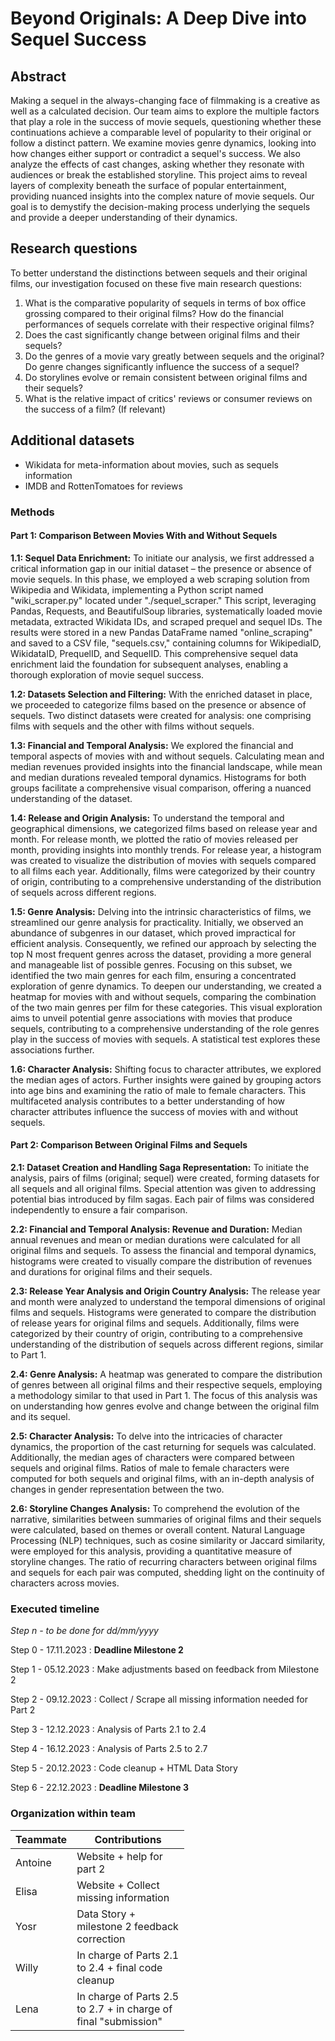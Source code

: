 # Beyond Originals: A Deep Dive into Sequel Success

## Abstract

Making a sequel in the always-changing face of filmmaking is a creative as well as a calculated decision. Our team aims to explore the multiple factors that play a role in the success of movie sequels, questioning whether these continuations achieve a comparable level of popularity to their original or follow a distinct pattern. 
We examine movies genre dynamics, looking into how changes either support or contradict a sequel's success. We also analyze the effects of cast changes, asking whether they resonate with audiences or break the established storyline. 
This project aims to reveal layers of complexity beneath the surface of popular entertainment, providing nuanced insights into the complex nature of movie sequels. Our goal is to demystify the decision-making process underlying the sequels and provide a deeper understanding of their dynamics.

## Research questions

To better understand the distinctions between sequels and their original films, our investigation focused on these five main research questions:

1. What is the comparative popularity of sequels in terms of box office grossing compared to their original films? How do the financial performances of sequels correlate with their respective original films?
2. Does the cast significantly change between original films and their sequels?
3. Do the genres of a movie vary greatly between sequels and the original? Do genre changes significantly influence the success of a sequel?
4. Do storylines evolve or remain consistent between original films and their sequels?
5. What is the relative impact of critics' reviews or consumer reviews on the success of a film? (If relevant)

## Additional datasets
- Wikidata for meta-information about movies, such as sequels information
- IMDB and RottenTomatoes for reviews

### Methods

#### Part 1: Comparison Between Movies With and Without Sequels

**1.1: Sequel Data Enrichment:**
To initiate our analysis, we first addressed a critical information gap in our initial dataset – the presence or absence of movie sequels. In this phase, we employed a web scraping solution from Wikipedia and Wikidata, implementing a Python script named "wiki_scraper.py" located under "./sequel_scraper." This script, leveraging Pandas, Requests, and BeautifulSoup libraries, systematically loaded movie metadata, extracted Wikidata IDs, and scraped prequel and sequel IDs. The results were stored in a new Pandas DataFrame named "online_scraping" and saved to a CSV file, "sequels.csv," containing columns for WikipediaID, WikidataID, PrequelID, and SequelID. This comprehensive sequel data enrichment laid the foundation for subsequent analyses, enabling a thorough exploration of movie sequel success.

**1.2: Datasets Selection and Filtering:**
With the enriched dataset in place, we proceeded to categorize films based on the presence or absence of sequels. Two distinct datasets were created for analysis: one comprising films with sequels and the other with films without sequels. 

**1.3: Financial and Temporal Analysis:**
We explored the financial and temporal aspects of movies with and without sequels. Calculating mean and median revenues provided insights into the financial landscape, while mean and median durations revealed temporal dynamics. Histograms for both groups facilitate a comprehensive visual comparison, offering a nuanced understanding of the dataset.

**1.4: Release and Origin Analysis:**
To understand the temporal and geographical dimensions, we categorized films based on release year and month. For release month, we plotted the ratio of movies released per month, providing insights into monthly trends. For release year, a histogram was created to visualize the distribution of movies with sequels compared to all films each year. Additionally, films were categorized by their country of origin, contributing to a comprehensive understanding of the distribution of sequels across different regions.

**1.5: Genre Analysis:**
Delving into the intrinsic characteristics of films, we streamlined our genre analysis for practicality. Initially, we observed an abundance of subgenres in our dataset, which proved impractical for efficient analysis. Consequently, we refined our approach by selecting the top N most frequent genres across the dataset, providing a more general and manageable list of possible genres. Focusing on this subset, we identified the two main genres for each film, ensuring a concentrated exploration of genre dynamics.
To deepen our understanding, we created a heatmap for movies with and without sequels, comparing the combination of the two main genres per film for these categories. This visual exploration aims to unveil potential genre associations with movies that produce sequels, contributing to a comprehensive understanding of the role genres play in the success of movies with sequels. A statistical test explores these associations further.

**1.6: Character Analysis:**
Shifting focus to character attributes, we explored the median ages of actors. Further insights were gained by grouping actors into age bins and examining the ratio of male to female characters. This multifaceted analysis contributes to a better understanding of how character attributes influence the success of movies with and without sequels. 

#### Part 2: Comparison Between Original Films and Sequels

**2.1: Dataset Creation and Handling Saga Representation:**
To initiate the analysis, pairs of films (original; sequel) were created, forming datasets for all sequels and all original films. Special attention was given to addressing potential bias introduced by film sagas. Each pair of films was considered independently to ensure a fair comparison.

**2.2: Financial and Temporal Analysis: Revenue and Duration:**
Median annual revenues and mean or median durations were calculated for all original films and sequels. To assess the financial and temporal dynamics, histograms were created to visually compare the distribution of revenues and durations for original films and their sequels.

**2.3: Release Year Analysis and Origin Country Analysis:**
The release year and month were analyzed to understand the temporal dimensions of original films and sequels. Histograms were generated to compare the distribution of release years for original films and sequels. Additionally, films were categorized by their country of origin, contributing to a comprehensive understanding of the distribution of sequels across different regions, similar to Part 1.

**2.4: Genre Analysis:**
A heatmap was generated to compare the distribution of genres between all original films and their respective sequels, employing a methodology similar to that used in Part 1. The focus of this analysis was on understanding how genres evolve and change between the original film and its sequel.

**2.5: Character Analysis:**
To delve into the intricacies of character dynamics, the proportion of the cast returning for sequels was calculated. Additionally, the median ages of characters were compared between sequels and original films. Ratios of male to female characters were computed for both sequels and original films, with an in-depth analysis of changes in gender representation between the two. 

**2.6: Storyline Changes Analysis:**
To comprehend the evolution of the narrative, similarities between summaries of original films and their sequels were calculated, based on themes or overall content. Natural Language Processing (NLP) techniques, such as cosine similarity or Jaccard similarity, were employed for this analysis, providing a quantitative measure of storyline changes. The ratio of recurring characters between original films and sequels for each pair was computed, shedding light on the continuity of characters across movies.



### Executed timeline

_Step n - to be done for dd/mm/yyyy_

Step 0 - 17.11.2023 : **Deadline Milestone 2**

Step 1 - 05.12.2023 : Make adjustments based on feedback from Milestone 2 

Step 2 - 09.12.2023 : Collect / Scrape all missing information needed for Part 2

Step 3 - 12.12.2023 : Analysis of Parts 2.1 to 2.4

Step 4 - 16.12.2023 : Analysis of Parts 2.5 to 2.7

Step 5 - 20.12.2023 : Code cleanup + HTML Data Story

Step 6 - 22.12.2023 :  **Deadline Milestone 3**


### Organization within team

<table class="tg" style="table-layout: fixed; width: 342px">
<colgroup>
<col style="width: 16px">
<col style="width: 180px">
</colgroup>
<thead>
  <tr>
    <th class="tg-0lax">Teammate</th>
    <th class="tg-0lax">Contributions</th>
  </tr>
</thead>
<tbody>
  <tr>
    <td class="tg-0lax">Antoine </td>
    <td class="tg-0lax"> Website + help for part 2 </td>
  </tr>
  <tr>
    <td class="tg-0lax">Elisa </td>
    <td class="tg-0lax"> Website + Collect missing information</td>
  </tr>
  <tr>
    <td class="tg-0lax">Yosr</td>
    <td class="tg-0lax"> Data Story + milestone 2 feedback correction </td>
  </tr>
  <tr>
    <td class="tg-0lax">Willy</td>    
    <td class="tg-0lax"> In charge of Parts 2.1 to 2.4 + final code cleanup </td>
  </tr>
  <tr>
    <td class="tg-0lax">Lena</td>
    <td class="tg-0lax"> In charge of Parts 2.5 to 2.7 + in charge of final "submission" </td>
  </tr>
</tbody>
</table>
